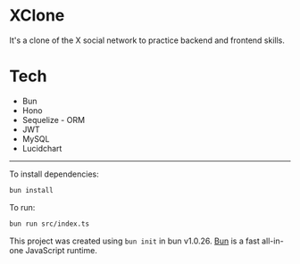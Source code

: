 # XClone

It's a clone of the X social network to practice backend and frontend skills.

# Tech

- Bun
- Hono
- Sequelize - ORM
- JWT
- MySQL
- Lucidchart

---

To install dependencies:

```bash
bun install
```

To run:

```bash
bun run src/index.ts
```

This project was created using `bun init` in bun v1.0.26. [Bun](https://bun.sh) is a fast all-in-one JavaScript runtime.
